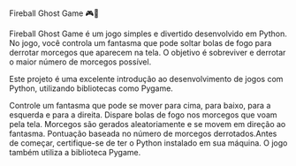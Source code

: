 Fireball Ghost Game 🎮👻

Fireball Ghost Game é um jogo simples e divertido desenvolvido em Python. No jogo, você controla um fantasma que pode soltar bolas de fogo para derrotar morcegos que aparecem na tela. O objetivo é sobreviver e derrotar o maior número de morcegos possível.

Este projeto é uma excelente introdução ao desenvolvimento de jogos com Python, utilizando bibliotecas como Pygame.

Controle um fantasma que pode se mover para cima, para baixo, para a esquerda e para a direita.
Dispare bolas de fogo nos morcegos que voam pela tela.
Morcegos são gerados aleatoriamente e se movem em direção ao fantasma.
Pontuação baseada no número de morcegos derrotados.Antes de começar, certifique-se de ter o Python instalado em sua máquina. O jogo também utiliza a biblioteca Pygame.
